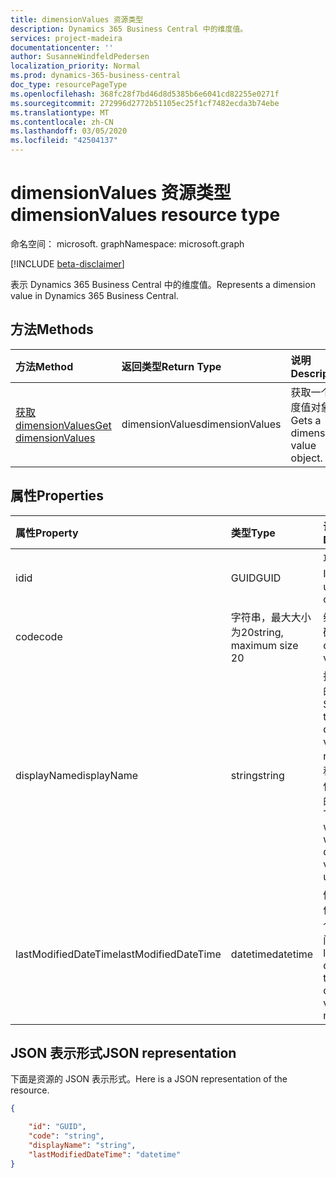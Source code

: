 ```yaml
---
title: dimensionValues 资源类型
description: Dynamics 365 Business Central 中的维度值。
services: project-madeira
documentationcenter: ''
author: SusanneWindfeldPedersen
localization_priority: Normal
ms.prod: dynamics-365-business-central
doc_type: resourcePageType
ms.openlocfilehash: 368fc28f7bd46d8d5385b6e6041cd82255e0271f
ms.sourcegitcommit: 272996d2772b51105ec25f1cf7482ecda3b74ebe
ms.translationtype: MT
ms.contentlocale: zh-CN
ms.lasthandoff: 03/05/2020
ms.locfileid: "42504137"
---
```

# <a name="dimensionvalues-resource-type"></a><span data-ttu-id="1c200-103">dimensionValues 资源类型</span><span class="sxs-lookup"><span data-stu-id="1c200-103">dimensionValues resource type</span></span>

<span data-ttu-id="1c200-104">命名空间： microsoft. graph</span><span class="sxs-lookup"><span data-stu-id="1c200-104">Namespace: microsoft.graph</span></span>

[!INCLUDE [beta-disclaimer](../../includes/beta-disclaimer.md)]

<span data-ttu-id="1c200-105">表示 Dynamics 365 Business Central 中的维度值。</span><span class="sxs-lookup"><span data-stu-id="1c200-105">Represents a dimension value in Dynamics 365 Business Central.</span></span>

## <a name="methods"></a><span data-ttu-id="1c200-106">方法</span><span class="sxs-lookup"><span data-stu-id="1c200-106">Methods</span></span>

| <span data-ttu-id="1c200-107">方法</span><span class="sxs-lookup"><span data-stu-id="1c200-107">Method</span></span>       | <span data-ttu-id="1c200-108">返回类型</span><span class="sxs-lookup"><span data-stu-id="1c200-108">Return Type</span></span>  |<span data-ttu-id="1c200-109">说明</span><span class="sxs-lookup"><span data-stu-id="1c200-109">Description</span></span>                   |
|:-------------|:-------------|:-----------------------------|
|[<span data-ttu-id="1c200-110">获取 dimensionValues</span><span class="sxs-lookup"><span data-stu-id="1c200-110">Get dimensionValues</span></span>](../api/dynamics-dimensionvalue-get.md)|<span data-ttu-id="1c200-111">dimensionValues</span><span class="sxs-lookup"><span data-stu-id="1c200-111">dimensionValues</span></span>|<span data-ttu-id="1c200-112">获取一个维度值对象。</span><span class="sxs-lookup"><span data-stu-id="1c200-112">Gets a dimension value object.</span></span>|


## <a name="properties"></a><span data-ttu-id="1c200-113">属性</span><span class="sxs-lookup"><span data-stu-id="1c200-113">Properties</span></span>
| <span data-ttu-id="1c200-114">属性</span><span class="sxs-lookup"><span data-stu-id="1c200-114">Property</span></span>           | <span data-ttu-id="1c200-115">类型</span><span class="sxs-lookup"><span data-stu-id="1c200-115">Type</span></span>                  |<span data-ttu-id="1c200-116">说明</span><span class="sxs-lookup"><span data-stu-id="1c200-116">Description</span></span>                                        |
|:-------------------|:----------------------|:--------------------------------------------------|
|<span data-ttu-id="1c200-117">id</span><span class="sxs-lookup"><span data-stu-id="1c200-117">id</span></span>                  |<span data-ttu-id="1c200-118">GUID</span><span class="sxs-lookup"><span data-stu-id="1c200-118">GUID</span></span>                   |<span data-ttu-id="1c200-119">项目的唯一 ID。</span><span class="sxs-lookup"><span data-stu-id="1c200-119">The unique ID of the item.</span></span>                         |
|<span data-ttu-id="1c200-120">code</span><span class="sxs-lookup"><span data-stu-id="1c200-120">code</span></span>                |<span data-ttu-id="1c200-121">字符串，最大大小为20</span><span class="sxs-lookup"><span data-stu-id="1c200-121">string, maximum size 20</span></span>|<span data-ttu-id="1c200-122">维度值代码。</span><span class="sxs-lookup"><span data-stu-id="1c200-122">The dimension value code.</span></span>                          |
|<span data-ttu-id="1c200-123">displayName</span><span class="sxs-lookup"><span data-stu-id="1c200-123">displayName</span></span>         |<span data-ttu-id="1c200-124">string</span><span class="sxs-lookup"><span data-stu-id="1c200-124">string</span></span>                 |<span data-ttu-id="1c200-125">指定维度值的名称。</span><span class="sxs-lookup"><span data-stu-id="1c200-125">Specifies the dimension value's name.</span></span> <span data-ttu-id="1c200-126">此名称将显示在使用维度值的位置。</span><span class="sxs-lookup"><span data-stu-id="1c200-126">This name will appear where the dimension value is used.</span></span>|
|<span data-ttu-id="1c200-127">lastModifiedDateTime</span><span class="sxs-lookup"><span data-stu-id="1c200-127">lastModifiedDateTime</span></span>|<span data-ttu-id="1c200-128">datetime</span><span class="sxs-lookup"><span data-stu-id="1c200-128">datetime</span></span>               |<span data-ttu-id="1c200-129">修改了维度值的最后一个日期/时间。</span><span class="sxs-lookup"><span data-stu-id="1c200-129">The last datetime the dimension value was modified.</span></span>|  


## <a name="json-representation"></a><span data-ttu-id="1c200-130">JSON 表示形式</span><span class="sxs-lookup"><span data-stu-id="1c200-130">JSON representation</span></span>

<span data-ttu-id="1c200-131">下面是资源的 JSON 表示形式。</span><span class="sxs-lookup"><span data-stu-id="1c200-131">Here is a JSON representation of the resource.</span></span>


```json
{

    "id": "GUID",
    "code": "string",
    "displayName": "string",
    "lastModifiedDateTime": "datetime"
}
```



